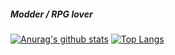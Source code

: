 ##### Modder / RPG lover
[![Anurag's github stats](https://github-readme-stats.vercel.app/api?username=haadty&show_icons=true&theme=d)](https://github.com/anuraghazra/github-readme-stats)
[![Top Langs](https://github-readme-stats.vercel.app/api/top-langs/?username=haadty&layout=compact)](https://github.com/anuraghazra/github-readme-stats)
